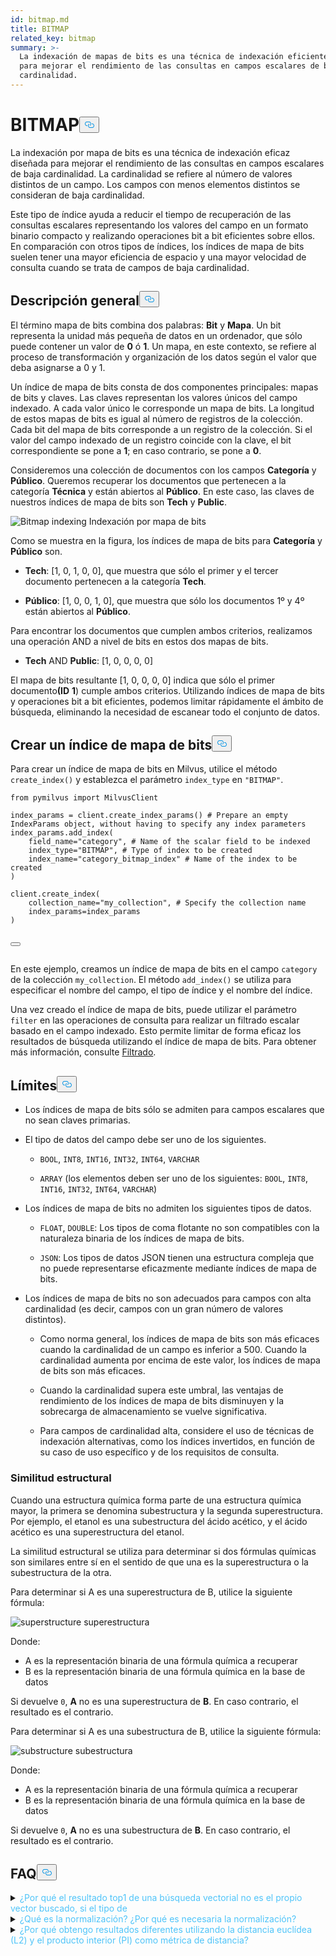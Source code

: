 ```yaml
---
id: bitmap.md
title: BITMAP
related_key: bitmap
summary: >-
  La indexación de mapas de bits es una técnica de indexación eficiente diseñada
  para mejorar el rendimiento de las consultas en campos escalares de baja
  cardinalidad.
---
```

<h1 id="BITMAP​" class="common-anchor-header">BITMAP<button data-href="#BITMAP​" class="anchor-icon" translate="no">
      <svg translate="no"
        aria-hidden="true"
        focusable="false"
        height="20"
        version="1.1"
        viewBox="0 0 16 16"
        width="16"
      >
        <path
          fill="#0092E4"
          fill-rule="evenodd"
          d="M4 9h1v1H4c-1.5 0-3-1.69-3-3.5S2.55 3 4 3h4c1.45 0 3 1.69 3 3.5 0 1.41-.91 2.72-2 3.25V8.59c.58-.45 1-1.27 1-2.09C10 5.22 8.98 4 8 4H4c-.98 0-2 1.22-2 2.5S3 9 4 9zm9-3h-1v1h1c1 0 2 1.22 2 2.5S13.98 12 13 12H9c-.98 0-2-1.22-2-2.5 0-.83.42-1.64 1-2.09V6.25c-1.09.53-2 1.84-2 3.25C6 11.31 7.55 13 9 13h4c1.45 0 3-1.69 3-3.5S14.5 6 13 6z"
        ></path>
      </svg>
    </button></h1><p>La indexación por mapa de bits es una técnica de indexación eficaz diseñada para mejorar el rendimiento de las consultas en campos escalares de baja cardinalidad. La cardinalidad se refiere al número de valores distintos de un campo. Los campos con menos elementos distintos se consideran de baja cardinalidad.</p>
<p>Este tipo de índice ayuda a reducir el tiempo de recuperación de las consultas escalares representando los valores del campo en un formato binario compacto y realizando operaciones bit a bit eficientes sobre ellos. En comparación con otros tipos de índices, los índices de mapa de bits suelen tener una mayor eficiencia de espacio y una mayor velocidad de consulta cuando se trata de campos de baja cardinalidad.</p>
<h2 id="Overview" class="common-anchor-header">Descripción general<button data-href="#Overview" class="anchor-icon" translate="no">
      <svg translate="no"
        aria-hidden="true"
        focusable="false"
        height="20"
        version="1.1"
        viewBox="0 0 16 16"
        width="16"
      >
        <path
          fill="#0092E4"
          fill-rule="evenodd"
          d="M4 9h1v1H4c-1.5 0-3-1.69-3-3.5S2.55 3 4 3h4c1.45 0 3 1.69 3 3.5 0 1.41-.91 2.72-2 3.25V8.59c.58-.45 1-1.27 1-2.09C10 5.22 8.98 4 8 4H4c-.98 0-2 1.22-2 2.5S3 9 4 9zm9-3h-1v1h1c1 0 2 1.22 2 2.5S13.98 12 13 12H9c-.98 0-2-1.22-2-2.5 0-.83.42-1.64 1-2.09V6.25c-1.09.53-2 1.84-2 3.25C6 11.31 7.55 13 9 13h4c1.45 0 3-1.69 3-3.5S14.5 6 13 6z"
        ></path>
      </svg>
    </button></h2><p>El término mapa de bits combina dos palabras: <strong>Bit</strong> y <strong>Mapa</strong>. Un bit representa la unidad más pequeña de datos en un ordenador, que sólo puede contener un valor de <strong>0</strong> ó <strong>1</strong>. Un mapa, en este contexto, se refiere al proceso de transformación y organización de los datos según el valor que deba asignarse a 0 y 1.</p>
<p>Un índice de mapa de bits consta de dos componentes principales: mapas de bits y claves. Las claves representan los valores únicos del campo indexado. A cada valor único le corresponde un mapa de bits. La longitud de estos mapas de bits es igual al número de registros de la colección. Cada bit del mapa de bits corresponde a un registro de la colección. Si el valor del campo indexado de un registro coincide con la clave, el bit correspondiente se pone a <strong>1</strong>; en caso contrario, se pone a <strong>0</strong>.</p>
<p>Consideremos una colección de documentos con los campos <strong>Categoría</strong> y <strong>Público</strong>. Queremos recuperar los documentos que pertenecen a la categoría <strong>Técnica</strong> y están abiertos al <strong>Público</strong>. En este caso, las claves de nuestros índices de mapa de bits son <strong>Tech</strong> y <strong>Public</strong>.</p>
<p>
  
   <span class="img-wrapper"> <img translate="no" src="/docs/v2.4.x/assets/bitmap.png" alt="Bitmap indexing" class="doc-image" id="bitmap-indexing" />
   </span> <span class="img-wrapper"> <span>Indexación por mapa de bits</span> </span></p>
<p>Como se muestra en la figura, los índices de mapa de bits para <strong>Categoría</strong> y <strong>Público</strong> son.</p>
<ul>
<li><p><strong>Tech</strong>: [1, 0, 1, 0, 0], que muestra que sólo el primer y el tercer documento pertenecen a la categoría <strong>Tech</strong>.</p></li>
<li><p><strong>Público</strong>: [1, 0, 0, 1, 0], que muestra que sólo los documentos 1º y 4º están abiertos al <strong>Público</strong>.</p></li>
</ul>
<p>Para encontrar los documentos que cumplen ambos criterios, realizamos una operación AND a nivel de bits en estos dos mapas de bits.</p>
<ul>
<li><strong>Tech</strong> AND <strong>Public</strong>: [1, 0, 0, 0, 0]</li>
</ul>
<p>El mapa de bits resultante [1, 0, 0, 0, 0] indica que sólo el primer documento<strong>(ID</strong> <strong>1</strong>) cumple ambos criterios. Utilizando índices de mapa de bits y operaciones bit a bit eficientes, podemos limitar rápidamente el ámbito de búsqueda, eliminando la necesidad de escanear todo el conjunto de datos.</p>
<h2 id="Create-a-bitmap-index" class="common-anchor-header">Crear un índice de mapa de bits<button data-href="#Create-a-bitmap-index" class="anchor-icon" translate="no">
      <svg translate="no"
        aria-hidden="true"
        focusable="false"
        height="20"
        version="1.1"
        viewBox="0 0 16 16"
        width="16"
      >
        <path
          fill="#0092E4"
          fill-rule="evenodd"
          d="M4 9h1v1H4c-1.5 0-3-1.69-3-3.5S2.55 3 4 3h4c1.45 0 3 1.69 3 3.5 0 1.41-.91 2.72-2 3.25V8.59c.58-.45 1-1.27 1-2.09C10 5.22 8.98 4 8 4H4c-.98 0-2 1.22-2 2.5S3 9 4 9zm9-3h-1v1h1c1 0 2 1.22 2 2.5S13.98 12 13 12H9c-.98 0-2-1.22-2-2.5 0-.83.42-1.64 1-2.09V6.25c-1.09.53-2 1.84-2 3.25C6 11.31 7.55 13 9 13h4c1.45 0 3-1.69 3-3.5S14.5 6 13 6z"
        ></path>
      </svg>
    </button></h2><p>Para crear un índice de mapa de bits en Milvus, utilice el método <code translate="no">create_index()</code> y establezca el parámetro <code translate="no">index_type</code> en <code translate="no">&quot;BITMAP&quot;</code>.</p>
<pre><code translate="no" class="language-python"><span class="hljs-keyword">from</span> pymilvus <span class="hljs-keyword">import</span> MilvusClient​
​
index_params = client.create_index_params() <span class="hljs-comment"># Prepare an empty IndexParams object, without having to specify any index parameters​</span>
index_params.add_index(​
    field_name=<span class="hljs-string">&quot;category&quot;</span>, <span class="hljs-comment"># Name of the scalar field to be indexed​</span>
    index_type=<span class="hljs-string">&quot;BITMAP&quot;</span>, <span class="hljs-comment"># Type of index to be created​</span>
    index_name=<span class="hljs-string">&quot;category_bitmap_index&quot;</span> <span class="hljs-comment"># Name of the index to be created​</span>
)​
​
client.create_index(​
    collection_name=<span class="hljs-string">&quot;my_collection&quot;</span>, <span class="hljs-comment"># Specify the collection name​</span>
    index_params=index_params​
)​

<button class="copy-code-btn"></button></code></pre>
<p>En este ejemplo, creamos un índice de mapa de bits en el campo <code translate="no">category</code> de la colección <code translate="no">my_collection</code>. El método <code translate="no">add_index()</code> se utiliza para especificar el nombre del campo, el tipo de índice y el nombre del índice.</p>
<p>Una vez creado el índice de mapa de bits, puede utilizar el parámetro <code translate="no">filter</code> en las operaciones de consulta para realizar un filtrado escalar basado en el campo indexado. Esto permite limitar de forma eficaz los resultados de búsqueda utilizando el índice de mapa de bits. Para obtener más información, consulte <ins>Filtrado</ins>.</p>
<h2 id="Limits" class="common-anchor-header">Límites<button data-href="#Limits" class="anchor-icon" translate="no">
      <svg translate="no"
        aria-hidden="true"
        focusable="false"
        height="20"
        version="1.1"
        viewBox="0 0 16 16"
        width="16"
      >
        <path
          fill="#0092E4"
          fill-rule="evenodd"
          d="M4 9h1v1H4c-1.5 0-3-1.69-3-3.5S2.55 3 4 3h4c1.45 0 3 1.69 3 3.5 0 1.41-.91 2.72-2 3.25V8.59c.58-.45 1-1.27 1-2.09C10 5.22 8.98 4 8 4H4c-.98 0-2 1.22-2 2.5S3 9 4 9zm9-3h-1v1h1c1 0 2 1.22 2 2.5S13.98 12 13 12H9c-.98 0-2-1.22-2-2.5 0-.83.42-1.64 1-2.09V6.25c-1.09.53-2 1.84-2 3.25C6 11.31 7.55 13 9 13h4c1.45 0 3-1.69 3-3.5S14.5 6 13 6z"
        ></path>
      </svg>
    </button></h2><ul>
<li><p>Los índices de mapa de bits sólo se admiten para campos escalares que no sean claves primarias.</p></li>
<li><p>El tipo de datos del campo debe ser uno de los siguientes.</p>
<ul>
<li><p><code translate="no">BOOL</code>, <code translate="no">INT8</code>, <code translate="no">INT16</code>, <code translate="no">INT32</code>, <code translate="no">INT64</code>, <code translate="no">VARCHAR</code></p></li>
<li><p><code translate="no">ARRAY</code> (los elementos deben ser uno de los siguientes: <code translate="no">BOOL</code>, <code translate="no">INT8</code>, <code translate="no">INT16</code>, <code translate="no">INT32</code>, <code translate="no">INT64</code>, <code translate="no">VARCHAR</code>)</p></li>
</ul></li>
<li><p>Los índices de mapa de bits no admiten los siguientes tipos de datos.</p>
<ul>
<li><p><code translate="no">FLOAT</code>, <code translate="no">DOUBLE</code>: Los tipos de coma flotante no son compatibles con la naturaleza binaria de los índices de mapa de bits.</p></li>
<li><p><code translate="no">JSON</code>: Los tipos de datos JSON tienen una estructura compleja que no puede representarse eficazmente mediante índices de mapa de bits.</p></li>
</ul></li>
<li><p>Los índices de mapa de bits no son adecuados para campos con alta cardinalidad (es decir, campos con un gran número de valores distintos).</p>
<ul>
<li><p>Como norma general, los índices de mapa de bits son más eficaces cuando la cardinalidad de un campo es inferior a 500. Cuando la cardinalidad aumenta por encima de este valor, los índices de mapa de bits son más eficaces.</p></li>
<li><p>Cuando la cardinalidad supera este umbral, las ventajas de rendimiento de los índices de mapa de bits disminuyen y la sobrecarga de almacenamiento se vuelve significativa.</p></li>
<li><p>Para campos de cardinalidad alta, considere el uso de técnicas de indexación alternativas, como los índices invertidos, en función de su caso de uso específico y de los requisitos de consulta.</p></li>
</ul></li>
</ul>
<h3 id="Structural-Similarity" class="common-anchor-header">Similitud estructural</h3><p>Cuando una estructura química forma parte de una estructura química mayor, la primera se denomina subestructura y la segunda superestructura. Por ejemplo, el etanol es una subestructura del ácido acético, y el ácido acético es una superestructura del etanol.</p>
<p>La similitud estructural se utiliza para determinar si dos fórmulas químicas son similares entre sí en el sentido de que una es la superestructura o la subestructura de la otra.</p>
<p>Para determinar si A es una superestructura de B, utilice la siguiente fórmula:</p>
<p>
  
   <span class="img-wrapper"> <img translate="no" src="/docs/v2.4.x/assets/superstructure.png" alt="superstructure" class="doc-image" id="superstructure" />
   </span> <span class="img-wrapper"> <span>superestructura</span> </span></p>
<p>Donde:</p>
<ul>
<li>A es la representación binaria de una fórmula química a recuperar</li>
<li>B es la representación binaria de una fórmula química en la base de datos</li>
</ul>
<p>Si devuelve <code translate="no">0</code>, <strong>A</strong> no es una superestructura de <strong>B</strong>. En caso contrario, el resultado es el contrario.</p>
<p>Para determinar si A es una subestructura de B, utilice la siguiente fórmula:</p>
<p>
  
   <span class="img-wrapper"> <img translate="no" src="/docs/v2.4.x/assets/substructure.png" alt="substructure" class="doc-image" id="substructure" />
   </span> <span class="img-wrapper"> <span>subestructura</span> </span></p>
<p>Donde:</p>
<ul>
<li>A es la representación binaria de una fórmula química a recuperar</li>
<li>B es la representación binaria de una fórmula química en la base de datos</li>
</ul>
<p>Si devuelve <code translate="no">0</code>, <strong>A</strong> no es una subestructura de <strong>B</strong>. En caso contrario, el resultado es el contrario.</p>
<h2 id="FAQ" class="common-anchor-header">FAQ<button data-href="#FAQ" class="anchor-icon" translate="no">
      <svg translate="no"
        aria-hidden="true"
        focusable="false"
        height="20"
        version="1.1"
        viewBox="0 0 16 16"
        width="16"
      >
        <path
          fill="#0092E4"
          fill-rule="evenodd"
          d="M4 9h1v1H4c-1.5 0-3-1.69-3-3.5S2.55 3 4 3h4c1.45 0 3 1.69 3 3.5 0 1.41-.91 2.72-2 3.25V8.59c.58-.45 1-1.27 1-2.09C10 5.22 8.98 4 8 4H4c-.98 0-2 1.22-2 2.5S3 9 4 9zm9-3h-1v1h1c1 0 2 1.22 2 2.5S13.98 12 13 12H9c-.98 0-2-1.22-2-2.5 0-.83.42-1.64 1-2.09V6.25c-1.09.53-2 1.84-2 3.25C6 11.31 7.55 13 9 13h4c1.45 0 3-1.69 3-3.5S14.5 6 13 6z"
        ></path>
      </svg>
    </button></h2><p><details>
<summary><font color="#4fc4f9">¿Por qué el resultado top1 de una búsqueda vectorial no es el propio vector buscado, si el tipo de</font></summary>métrica es producto interior? Esto ocurre si no se han normalizado los vectores al utilizar producto interior como métrica de distancia.</details>
<details>
<summary><font color="#4fc4f9">¿Qué es la normalización? ¿Por qué es necesaria la normalización?</font></summary></p>
<p>La normalización se refiere al proceso de convertir una incrustación (vector) para que su norma sea igual a 1. Si utiliza el producto interno para calcular las similitudes de las incrustaciones, debe normalizar sus incrustaciones. Después de la normalización, el producto interior es igual a la similitud coseno.</p>
<p>
Para más información, consulte <a href="https://en.wikipedia.org/wiki/Unit_vector">Wikipedia</a>.</p>
</details>
<details>
<summary><font color="#4fc4f9">¿Por qué obtengo resultados diferentes utilizando la distancia euclídea (L2) y el producto interior (PI) como métrica de distancia?</font></summary>Compruebe si los vectores están normalizados. Si no es así, primero debe normalizar los vectores. En teoría, las similitudes calculadas mediante L2 son diferentes de las calculadas mediante IP si los vectores no están normalizados.</details>
